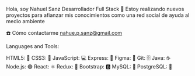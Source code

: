 Hola, soy Nahuel Sanz
Desarrollador Full Stack
🌱 Estoy realizando nuevos proyectos para afianzar mis conocimientos como una red social de ayuda al medio ambiente

☎️ Cómo contactarme nahue.p.sanz@gmail.com

Languages and Tools:

HTML5: 📝 CSS3: 🎨 JavaScript: 💻 Express: 🚀 Figma: 🎨 Git: 🗄️ Java: ☕ Node.js: 🟢 React: ⚛️ Redux: 🔄 Bootstrap: 🅱️ MySQL: 🐬 PostgreSQL: 🐘
